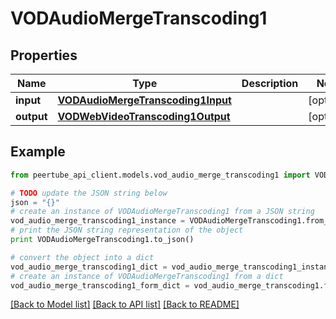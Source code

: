# VODAudioMergeTranscoding1


## Properties
Name | Type | Description | Notes
------------ | ------------- | ------------- | -------------
**input** | [**VODAudioMergeTranscoding1Input**](VODAudioMergeTranscoding1Input.md) |  | [optional] 
**output** | [**VODWebVideoTranscoding1Output**](VODWebVideoTranscoding1Output.md) |  | [optional] 

## Example

```python
from peertube_api_client.models.vod_audio_merge_transcoding1 import VODAudioMergeTranscoding1

# TODO update the JSON string below
json = "{}"
# create an instance of VODAudioMergeTranscoding1 from a JSON string
vod_audio_merge_transcoding1_instance = VODAudioMergeTranscoding1.from_json(json)
# print the JSON string representation of the object
print VODAudioMergeTranscoding1.to_json()

# convert the object into a dict
vod_audio_merge_transcoding1_dict = vod_audio_merge_transcoding1_instance.to_dict()
# create an instance of VODAudioMergeTranscoding1 from a dict
vod_audio_merge_transcoding1_form_dict = vod_audio_merge_transcoding1.from_dict(vod_audio_merge_transcoding1_dict)
```
[[Back to Model list]](../README.md#documentation-for-models) [[Back to API list]](../README.md#documentation-for-api-endpoints) [[Back to README]](../README.md)


